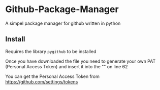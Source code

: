 # Github-Package-Manager
A simpel package manager for github written in python

## Install
Requires the library `pygithub` to be installed

Once you have downloaded the file you need to generate your own PAT (Personal Access Token) and insert it into the "" on line 62

You can get the Personal Access Token from https://github.com/settings/tokens

